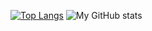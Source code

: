 [![Top Langs](https://github-readme-stats.vercel.app/api/top-langs/?username=Kity2023)](https://github.com/Kity2023/github-readme-stats)
![My GitHub stats](https://github-readme-stats.vercel.app/api?username=Kity2023&show_icons=true&theme=dark)